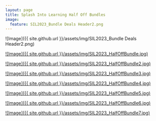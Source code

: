 ```yaml
---
layout: page
title: Splash Into Learning Half Off Bundles
image:
  feature: SIL2023_Bundle Deals Header2.png
---
```

![Image]({{ site.github.url }}/assets/img/SIL2023_Bundle Deals Header2.png)

[![Image]({{ site.github.url }}/assets/img/SIL2023_HalfOffBundle.jpg)](https://www.teacherspayteachers.com/Product/Seasonal-Toddler-Activities-Lesson-Plans-Preschool-Curriculum-7642528?utm_source=PB%20Collab%20SIL&utm_campaign=Seasonal%20Toddler%20Bundle)

[![Image]({{ site.github.url }}/assets/img/SIL2023_HalfOffBundle2.jpg)](https://www.teacherspayteachers.com/Product/Playdough-Mats-Fine-Motor-Activities-Play-Dough-Centers-for-the-Whole-Year-6757220)

[![Image]({{ site.github.url }}/assets/img/SIL2023_HalfOffBundle3.jpg)](https://www.teacherspayteachers.com/Product/Read-Aloud-Book-Companion-Activities-BUNDLE-Math-Literacy-Activities-7167815)

[![Image]({{ site.github.url }}/assets/img/SIL2023_HalfOffBundle4.jpg)](https://www.teacherspayteachers.com/Product/Pre-K-Phonemic-Awareness-Daily-Warm-Up-Lessons-Bundle-Science-of-Reading-8633485)

[![Image]({{ site.github.url }}/assets/img/SIL2023_HalfOffBundle5.jpg)](https://www.teacherspayteachers.com/Product/Preschool-Basic-Skills-Task-Boxes-Worksheets-Activities-GROWING-BUNDLE-7670156)

[![Image]({{ site.github.url }}/assets/img/SIL2023_HalfOffBundle6.jpg)](https://www.teacherspayteachers.com/Product/Preschool-Worksheet-Packets-BUNDLE-4224735?utm_source=SPLASH%20INTO%20PRESCHOOL&utm_campaign=Preschool%20Worksheets%20Bundle)

[![Image]({{ site.github.url }}/assets/img/SIL2023_HalfOffBundle7.jpg)](https://www.teacherspayteachers.com/Product/Alphabet-handwriting-Letter-formation-practice-Pre-k-and-Kindergarten-5358316)